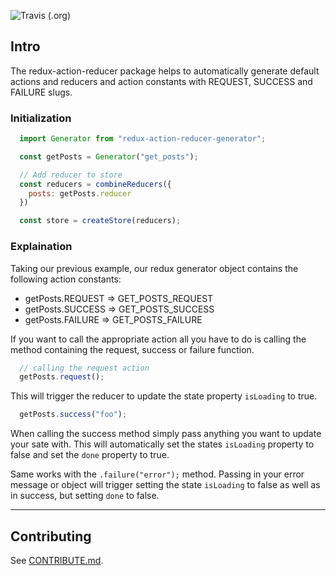 ![Travis (.org)](https://img.shields.io/travis/Drive-Override/redux-action-reducer-generator.svg)

## Intro

The redux-action-reducer package helps to automatically generate default actions and reducers and
action constants with REQUEST, SUCCESS and FAILURE slugs.

### Initialization

```js
  import Generator from "redux-action-reducer-generator";

  const getPosts = Generator("get_posts");

  // Add reducer to store
  const reducers = combineReducers({
    posts: getPosts.reducer
  })

  const store = createStore(reducers);
```

### Explaination

Taking our previous example, our redux generator object contains
the following action constants:

- getPosts.REQUEST => GET_POSTS_REQUEST
- getPosts.SUCCESS => GET_POSTS_SUCCESS
- getPosts.FAILURE => GET_POSTS_FAILURE

If you want to call the appropriate action all you have to do is
calling the method containing the request, success or failure function.

```js
  // calling the request action
  getPosts.request();
```

This will trigger the reducer to update the state property ```isLoading``` to true.

```js
  getPosts.success("foo");
```

When calling the success method simply pass anything you want to update your sate with.
This will automatically set the states ```isLoading``` property to false and set the 
```done``` property to true.

Same works with the ```.failure("error");``` method. Passing in your error message or object
will trigger setting the state ```isLoading``` to false as well as in success, but setting 
```done``` to false.

---

## Contributing

See [CONTRIBUTE.md](CONTRIBUTE.md).
